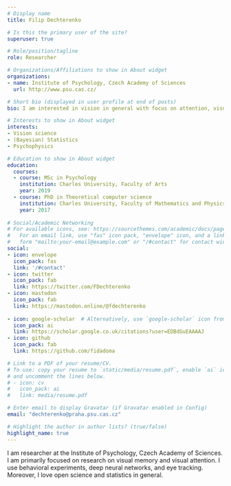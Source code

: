 ```yaml
---
# Display name
title: Filip Dechterenko

# Is this the primary user of the site?
superuser: true

# Role/position/tagline
role: Researcher 

# Organizations/Affiliations to show in About widget
organizations:
- name: Institute of Psychology, Czech Academy of Sciences
  url: http://www.psu.cas.cz/

# Short bio (displayed in user profile at end of posts)
bio: I am interested in vision in general with focus on attention, visual memory, and psychophysics. I also help with multiple projects as statistician.

# Interests to show in About widget
interests:
- Vision science
- (Bayesian) Statistics
- Psychophysics

# Education to show in About widget
education:
  courses:
  - course: MSc in Psychology
    institution: Charles University, Faculty of Arts
    year: 2019
  - course: PhD in Theoretical computer science
    institution: Charles University, Faculty of Mathematics and Physics
    year: 2017
  
# Social/Academic Networking
# For available icons, see: https://sourcethemes.com/academic/docs/page-builder/#icons
#   For an email link, use "fas" icon pack, "envelope" icon, and a link in the
#   form "mailto:your-email@example.com" or "/#contact" for contact widget.
social:
- icon: envelope
  icon_pack: fas
  link: '/#contact'
- icon: twitter
  icon_pack: fab
  link: https://twitter.com/FDechterenko
- icon: mastodon
  icon_pack: fab
  link: https://mastodon.online/@fdechterenko
  
- icon: google-scholar  # Alternatively, use `google-scholar` icon from `ai` icon pack
  icon_pack: ai
  link: https://scholar.google.co.uk/citations?user=EDBdGuEAAAAJ
- icon: github
  icon_pack: fab
  link: https://github.com/fidadoma

# Link to a PDF of your resume/CV.
# To use: copy your resume to `static/media/resume.pdf`, enable `ai` icons in `params.toml`, 
# and uncomment the lines below.
# - icon: cv
#   icon_pack: ai
#   link: media/resume.pdf

# Enter email to display Gravatar (if Gravatar enabled in Config)
email: "dechterenko@praha.psu.cas.cz"

# Highlight the author in author lists? (true/false)
highlight_name: true
---
```


I am researcher at the Institute of Psychology, Czech Academy of Sciences. I am primarily focused on research on visual memory and visual attention. I use behavioral experiments, deep neural networks, and eye tracking. Moreover, I love open science and statistics in general.
